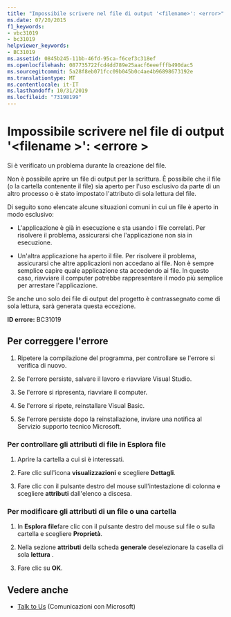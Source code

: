 ```yaml
---
title: "Impossibile scrivere nel file di output '<filename>': <error>"
ms.date: 07/20/2015
f1_keywords:
- vbc31019
- bc31019
helpviewer_keywords:
- BC31019
ms.assetid: 0845b245-11bb-46fd-95ca-f6cef3c318ef
ms.openlocfilehash: 087735722fcd4dd789e25aacf6eeefffb490dac5
ms.sourcegitcommit: 5a28f8eb071fcc09b045b0c4ae4b96898673192e
ms.translationtype: MT
ms.contentlocale: it-IT
ms.lasthandoff: 10/31/2019
ms.locfileid: "73198199"
---
```

# <a name="unable-to-write-to-output-file-filename-error"></a>Impossibile scrivere nel file di output '\<filename >': \<errore >
Si è verificato un problema durante la creazione del file.  
  
 Non è possibile aprire un file di output per la scrittura. È possibile che il file (o la cartella contenente il file) sia aperto per l'uso esclusivo da parte di un altro processo o è stato impostato l'attributo di sola lettura del file.  
  
 Di seguito sono elencate alcune situazioni comuni in cui un file è aperto in modo esclusivo:  
  
- L'applicazione è già in esecuzione e sta usando i file correlati. Per risolvere il problema, assicurarsi che l'applicazione non sia in esecuzione.  
  
- Un'altra applicazione ha aperto il file. Per risolvere il problema, assicurarsi che altre applicazioni non accedano ai file. Non è sempre semplice capire quale applicazione sta accedendo ai file. In questo caso, riavviare il computer potrebbe rappresentare il modo più semplice per arrestare l'applicazione.  
  
 Se anche uno solo dei file di output del progetto è contrassegnato come di sola lettura, sarà generata questa eccezione.  
  
 **ID errore:** BC31019  
  
## <a name="to-correct-this-error"></a>Per correggere l'errore  
  
1. Ripetere la compilazione del programma, per controllare se l'errore si verifica di nuovo.  
  
2. Se l'errore persiste, salvare il lavoro e riavviare Visual Studio.  
  
3. Se l'errore si ripresenta, riavviare il computer.  
  
4. Se l'errore si ripete, reinstallare Visual Basic.  
  
5. Se l'errore persiste dopo la reinstallazione, inviare una notifica al Servizio supporto tecnico Microsoft.  
  
### <a name="to-check-file-attributes-in-file-explorer"></a>Per controllare gli attributi di file in Esplora file  
  
1. Aprire la cartella a cui si è interessati.  
  
2. Fare clic sull'icona **visualizzazioni** e scegliere **Dettagli**.  
  
3. Fare clic con il pulsante destro del mouse sull'intestazione di colonna e scegliere **attributi** dall'elenco a discesa.  
  
### <a name="to-change-the-attributes-of-a-file-or-folder"></a>Per modificare gli attributi di un file o una cartella  
  
1. In **Esplora file**fare clic con il pulsante destro del mouse sul file o sulla cartella e scegliere **Proprietà**.  
  
2. Nella sezione **attributi** della scheda **generale** deselezionare la casella di sola **lettura** .  
  
3. Fare clic su **OK**.  
  
## <a name="see-also"></a>Vedere anche

- [Talk to Us](/visualstudio/ide/feedback-options) (Comunicazioni con Microsoft)
